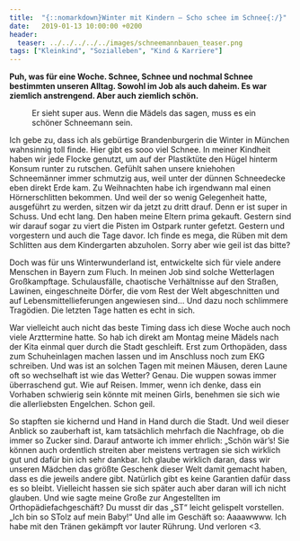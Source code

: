 ```yaml
---
title:  "{::nomarkdown}Winter mit Kindern – Scho schee im Schnee{:/}"
date:   2019-01-13 10:00:00 +0200
header:
  teaser: ../../../../../images/schneemannbauen_teaser.png
tags: ["Kleinkind", "Sozialleben", "Kind & Karriere"]
---
```


**Puh, was für eine Woche. Schnee, Schnee und nochmal Schnee bestimmten unseren Alltag. Sowohl im Job als auch daheim. Es war ziemlich anstrengend. Aber auch ziemlich schön.**

<figure>
  <img src="../../../../../images/schneemannbauen.png" alt="">
  <figcaption>Er sieht super aus. Wenn die Mädels das sagen, muss es ein schöner Schneemann sein.</figcaption>
</figure>

Ich gebe zu, dass ich als gebürtige Brandenburgerin die Winter in München wahnsinnig toll finde. Hier gibt es sooo viel Schnee. In meiner Kindheit haben wir jede Flocke genutzt, um auf der Plastiktüte den Hügel hinterm Konsum runter zu rutschen. Gefühlt sahen unsere kniehohen Schneemänner immer schmutzig aus, weil unter der dünnen Schneedecke eben direkt Erde kam. Zu Weihnachten habe ich irgendwann mal einen Hörnerschlitten bekommen. Und weil der so wenig Gelegenheit hatte, ausgeführt zu werden, sitzen wir da jetzt zu dritt drauf. Denn er ist super in Schuss. Und echt lang. Den haben meine Eltern prima gekauft. Gestern sind wir darauf sogar zu viert die Pisten im Ostpark runter gefetzt. Gestern und vorgestern und auch die Tage davor. Ich finde es mega, die Rüben mit dem Schlitten aus dem Kindergarten abzuholen. Sorry aber wie geil ist das bitte? 

Doch was für uns Winterwunderland ist, entwickelte sich für viele andere Menschen in Bayern zum Fluch. In meinen Job sind solche Wetterlagen Großkampftage. Schulausfälle, chaotische Verhältnisse auf den Straßen, Lawinen, eingeschneite Dörfer, die vom Rest der Welt abgeschnitten und auf Lebensmittellieferungen angewiesen sind… Und dazu noch schlimmere Tragödien. Die letzten Tage hatten es echt in sich. 

War vielleicht auch nicht das beste Timing dass ich diese Woche auch noch viele Arzttermine hatte. So hab ich direkt am Montag meine Mädels nach der Kita einmal quer durch die Stadt geschleift. Erst zum Orthopäden, dass zum Schuheinlagen machen lassen und im Anschluss noch zum EKG schreiben. Und was ist an solchen Tagen mit meinen Mäusen, deren Laune oft so wechselhaft ist wie das Wetter? Genau. Die wuppen sowas immer überraschend gut. Wie auf Reisen. Immer, wenn ich denke, dass ein Vorhaben schwierig sein könnte mit meinen Girls, benehmen sie sich wie die allerliebsten Engelchen. Schon geil. 

So stapften sie kichernd und Hand in Hand durch die Stadt. Und weil dieser Anblick so zauberhaft ist, kam tatsächlich mehrfach die Nachfrage, ob die immer so Zucker sind. Darauf antworte ich immer ehrlich: „Schön wär’s! Sie können auch ordentlich streiten aber meistens vertragen sie sich wirklich gut und dafür bin ich sehr dankbar. Ich glaube wirklich daran, dass wir unseren Mädchen das größte Geschenk dieser Welt damit gemacht haben, dass es die jeweils andere gibt. Natürlich gibt es keine Garantien dafür dass es so bleibt. Vielleicht hassen sie sich später auch aber daran will ich nicht glauben. Und wie sagte meine Große zur Angestellten im Orthopädiefachgeschäft? Du musst dir das „ST“ leicht gelispelt vorstellen. „Ich bin so STolz auf mein Baby!“ Und alle im Geschäft so: Aaaawwww. Ich habe mit den Tränen gekämpft vor lauter Rührung. Und verloren <3.







 












   






































